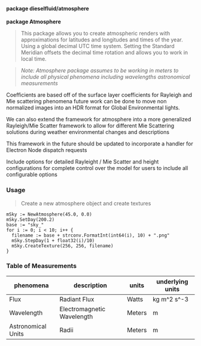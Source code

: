 #### package dieselfluid/atmosphere

**package Atmosphere**

>This package allows you to create atmospheric renders with approximations for
latitudes and longitudes and times of the year. Using a global decimal UTC time
system. Setting the Standard Meridian offsets the decimal time rotation and allows
you to work in local time.

> *Note: Atmosphere package assumes to be working
in meters to include all physical phenomena including wavelengths astronomical measurements*

Coefficients are based off of the surface layer coefficients for Rayleigh and
Mie scattering phenomena future work can be done to move non normalized images
into an HDR format for Global Environmental lights.

We can also extend the framework for atmosphere into a more generalized Rayleigh/Mie
Scatter framework to allow for different Mie Scattering solutions during weather
environmental changes and descriptions

This framework in the future should be updated to incorporate a handler for
Electron Node dispatch requests

Include options for detailed Rayleight / Mie Scatter and height configurations for complete control over the model for users to include all configurable options

### Usage

> Create a new atmosphere object and create textures
```
mSky := NewAtmosphere(45.0, 0.0)
mSky.SetDay(200.2)
base := "sky_"
for i := 0; i < 10; i++ {
  filename := base + strconv.FormatInt(int64(i), 10) + ".png"
  mSky.StepDay(1 + float32(i)/10)
  mSky.CreateTexture(256, 256, filename)
}
```


### Table of Measurements
| phenomena | description | units | underlying units |
| ----------| ----------- | ------| -----------------|
| Flux      | Radiant Flux| Watts | kg m^2 s^-3      |
| Wavelength| Electromagnetic Wavelength| Meters | m |
| Astronomical Units| Radii| Meters | m |
